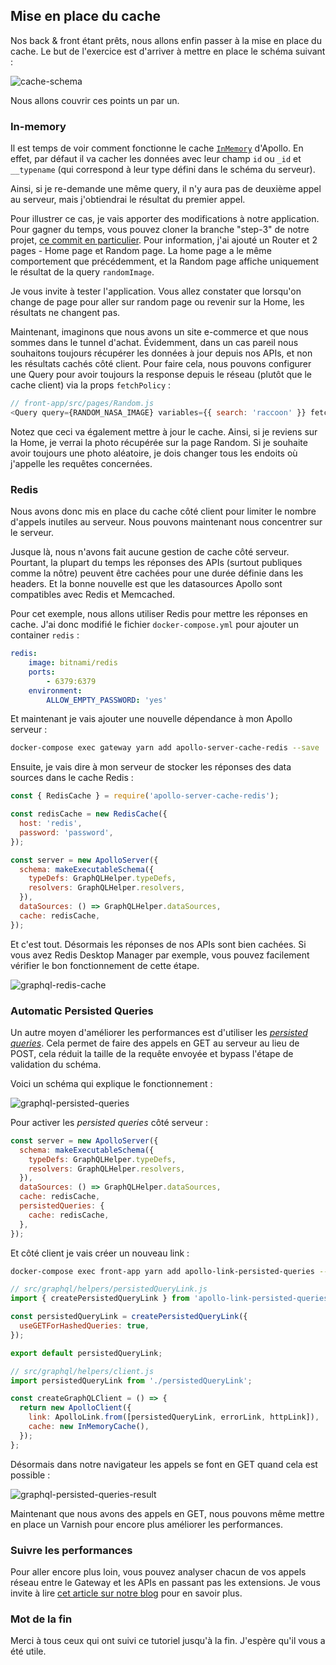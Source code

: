 ## Mise en place du cache

Nos back & front étant prêts, nous allons enfin passer à la mise en place du cache.
Le but de l'exercice est d'arriver à mettre en place le schéma suivant :

![cache-schema](https://storage.googleapis.com/tutos/assets/2019-05-10-apollo-rest-cache/cache-schema.png)

Nous allons couvrir ces points un par un.

### In-memory

Il est temps de voir comment fonctionne le cache [`InMemory`](https://www.apollographql.com/docs/react/advanced/caching) d'Apollo.
En effet, par défaut il va cacher les données avec leur champ `id` ou `_id` et `__typename` (qui correspond à leur type défini dans le schéma du serveur).

Ainsi, si je re-demande une même query, il n'y aura pas de deuxième appel au serveur, mais j'obtiendrai le résultat du premier appel.

Pour illustrer ce cas, je vais apporter des modifications à notre application.
Pour gagner du temps, vous pouvez cloner la branche "step-3" de notre projet, [ce commit en particulier](https://github.com/MarieMinasyan/apollo-tutorial/commit/f41319551da1ccfa42e20e70c901f5bbfe0c7c46).
Pour information, j'ai ajouté un Router et 2 pages - Home page et Random page.
La home page a le même comportement que précédemment, et la Random page affiche uniquement le résultat de la query `randomImage`.

Je vous invite à tester l'application.
Vous allez constater que lorsqu'on change de page pour aller sur random page ou revenir sur la Home, les résultats ne changent pas.

Maintenant, imaginons que nous avons un site e-commerce et que nous sommes dans le tunnel d'achat.
Évidemment, dans un cas pareil nous souhaitons toujours récupérer les données à jour depuis nos APIs, et non les résultats cachés côté client.
Pour faire cela, nous pouvons configurer une Query pour avoir toujours la response depuis le réseau (plutôt que le cache client) via la props `fetchPolicy` :

```js
// front-app/src/pages/Random.js
<Query query={RANDOM_NASA_IMAGE} variables={{ search: 'raccoon' }} fetchPolicy={"network-only"}>
```

Notez que ceci va également mettre à jour le cache. Ainsi, si je reviens sur la Home, je verrai la photo récupérée sur la page Random.
Si je souhaite avoir toujours une photo aléatoire, je dois changer tous les endoits où j'appelle les requêtes concernées.

### Redis

Nous avons donc mis en place du cache côté client pour limiter le nombre d'appels inutiles au serveur.
Nous pouvons maintenant nous concentrer sur le serveur.

Jusque là, nous n'avons fait aucune gestion de cache côté serveur. Pourtant, la plupart du temps les réponses des APIs (surtout publiques comme la nôtre) peuvent être cachées pour une durée définie dans les headers. Et la bonne nouvelle est que les datasources Apollo sont compatibles avec Redis et Memcached.

Pour cet exemple, nous allons utiliser Redis pour mettre les réponses en cache.
J'ai donc modifié le fichier `docker-compose.yml` pour ajouter un container `redis` :

```yml
redis:
    image: bitnami/redis
    ports:
        - 6379:6379
    environment:
        ALLOW_EMPTY_PASSWORD: 'yes'
```

Et maintenant je vais ajouter une nouvelle dépendance à mon Apollo serveur :

```bash
docker-compose exec gateway yarn add apollo-server-cache-redis --save
```

Ensuite, je vais dire à mon serveur de stocker les réponses des data sources dans le cache Redis :

```js
const { RedisCache } = require('apollo-server-cache-redis');

const redisCache = new RedisCache({
  host: 'redis',
  password: 'password',
});

const server = new ApolloServer({
  schema: makeExecutableSchema({
    typeDefs: GraphQLHelper.typeDefs,
    resolvers: GraphQLHelper.resolvers,
  }),
  dataSources: () => GraphQLHelper.dataSources,
  cache: redisCache,
});
```

Et c'est tout. Désormais les réponses de nos APIs sont bien cachées.
Si vous avez Redis Desktop Manager par exemple, vous pouvez facilement vérifier le bon fonctionnement de cette étape.

![graphql-redis-cache](https://storage.googleapis.com/tutos/assets/2019-05-10-apollo-rest-cache/redis_cache.png)

### Automatic Persisted Queries

Un autre moyen d'améliorer les performances est d'utiliser les [*persisted queries*](https://www.apollographql.com/docs/apollo-server/features/apq).
Cela permet de faire des appels en GET au serveur au lieu de POST, cela réduit la taille de la requête envoyée et bypass l'étape de validation du schéma.

Voici un schéma qui explique le fonctionnement :

![graphql-persisted-queries](https://storage.googleapis.com/tutos/assets/2019-05-10-apollo-rest-cache/persisted_queries.png)

Pour activer les *persisted queries* côté serveur :

```js
const server = new ApolloServer({
  schema: makeExecutableSchema({
    typeDefs: GraphQLHelper.typeDefs,
    resolvers: GraphQLHelper.resolvers,
  }),
  dataSources: () => GraphQLHelper.dataSources,
  cache: redisCache,
  persistedQueries: {
    cache: redisCache,
  },
});
```

Et côté client je vais créer un nouveau link :

```bash
docker-compose exec front-app yarn add apollo-link-persisted-queries --save
```

```js
// src/graphql/helpers/persistedQueryLink.js
import { createPersistedQueryLink } from 'apollo-link-persisted-queries';

const persistedQueryLink = createPersistedQueryLink({
  useGETForHashedQueries: true,
});

export default persistedQueryLink;
```

```js
// src/graphql/helpers/client.js
import persistedQueryLink from './persistedQueryLink';

const createGraphQLClient = () => {
  return new ApolloClient({
    link: ApolloLink.from([persistedQueryLink, errorLink, httpLink]),
    cache: new InMemoryCache(),
  });
};
```

Désormais dans notre navigateur les appels se font en GET quand cela est possible :

![graphql-persisted-queries-result](https://storage.googleapis.com/tutos/assets/2019-05-10-apollo-rest-cache/persisted_queries_result.png)

Maintenant que nous avons des appels en GET, nous pouvons même mettre en place un Varnish pour encore plus améliorer les performances.

### Suivre les performances

Pour aller encore plus loin, vous pouvez analyser chacun de vos appels réseau entre le Gateway et les APIs en passant pas les extensions.
Je vous invite à lire [cet article sur notre blog](https://blog.eleven-labs.com/fr/commencer-avec-apollojs/#analyser-les-resolvers-graphql) pour en savoir plus.

### Mot de la fin

Merci à tous ceux qui ont suivi ce tutoriel jusqu'à la fin.
J'espère qu'il vous a été utile.
